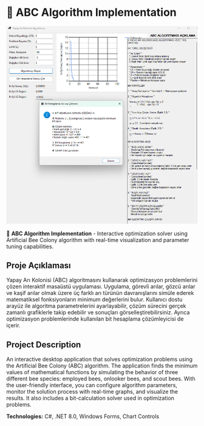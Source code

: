 # 🐝 ABC Algorithm Implementation

![ABC Algorithm Screenshot](screenshot4.png)

🐝 **ABC Algorithm Implementation** - Interactive optimization solver using Artificial Bee Colony algorithm with real-time visualization and parameter tuning capabilities.

## Proje Açıklaması
Yapay Arı Kolonisi (ABC) algoritmasını kullanarak optimizasyon problemlerini çözen interaktif masaüstü uygulaması. Uygulama, görevli arılar, gözcü arılar ve kaşif arılar olmak üzere üç farklı arı türünün davranışlarını simüle ederek matematiksel fonksiyonların minimum değerlerini bulur. Kullanıcı dostu arayüz ile algoritma parametrelerini ayarlayabilir, çözüm sürecini gerçek zamanlı grafiklerle takip edebilir ve sonuçları görselleştirebilirsiniz. Ayrıca optimizasyon problemlerinde kullanılan bit hesaplama çözümleyicisi de içerir.

## Project Description
An interactive desktop application that solves optimization problems using the Artificial Bee Colony (ABC) algorithm. The application finds the minimum values of mathematical functions by simulating the behavior of three different bee species: employed bees, onlooker bees, and scout bees. With the user-friendly interface, you can configure algorithm parameters, monitor the solution process with real-time graphs, and visualize the results. It also includes a bit-calculation solver used in optimization problems.

**Technologies:** C#, .NET 8.0, Windows Forms, Chart Controls
